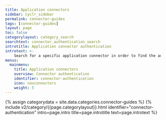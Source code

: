 ```yaml
---
title: Application connectors
sidebar: cyclr_sidebar
permalink: connector-guides
tags: [connector-guides]
layout: page
toc: false
categorylayout: category_search
searchtext: connector_authentication_search
introtitle: Application connector authentication
introtext: >-
    Search for a specific application connector in order to find the authentication guide on how to set up the connector with Cyclr. For other information on the connector, see [Application connector information](additional-information).
menus:
  mainmenu:
    title: Application connectors
    overview: Connector authentication
    identifier: connector-authentication
    icon: navconnectors
    weight: 5
---
```

{% assign categorydata = site.data.categories.connector-guides %}
{% include v2/category/{{page.categorylayout}}.html identifier="connector-authentication" intro=page.intro title=page.introtitle text=page.introtext %}
